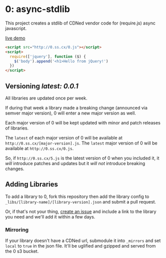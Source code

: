 # 0: async-stdlib

This project creates a stdlib of CDNed vendor code for (require.js) async javascript.

[live demo](http://0.ss.cx/index.html)
```html
<script src="http://0.ss.cx/0.js"></script>
<script>
  require(['jquery'], function ($) {
    $('body').append('<h1>Hello from jQuery!')
  })
</script>
```

## Versioning *latest: 0.0.1*

All libraries are updated once per week.

If during that week a library made a breaking change (announced via semver major version), 0 will enter a new major version as well.

Each major version of 0 will be kept updated with minor and patch releases of libraries.

The `latest` of each major version of 0 will be available at `http://0.ss.cx/[major-version].js`. The `latest` major version of 0 will be available at `http://0.ss.cx/0.js`.

So, if `http://0.ss.cx/5.js` is the latest version of 0 when you included it, it *will* introduce patches and updates but it *will not* introduce breaking changes.

## Adding Libraries

To add a library to 0, fork this repository then add the library config to `_libs/[library-name]/[library-version].json` and submit a pull request.

Or, if that's not your thing, [create an issue](https://github.com/0js/0/issues/new) and include a link to the library you need and we'll add it within a few days.

### Mirroring

If your library doesn't have a CDNed url, submodule it into `_mirrors` and set `local` to `true` in the json file. It'll be uglified and gzipped and served from the 0 s3 bucket.
